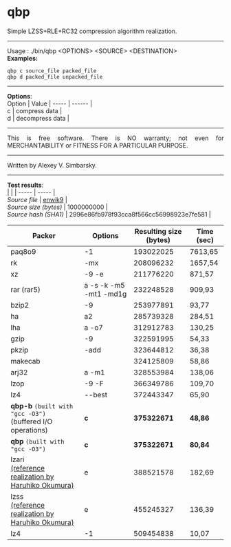 # qbp  
  
Simple LZSS+RLE+RC32 compression algorithm realization.  
  
--- 
Usage : ./bin/qbp \<OPTIONS\> \<SOURCE\> \<DESTINATION\>  
**Examples:**  
```  
qbp c source_file packed_file  
qbp d packed_file unpacked_file  
```  
---  
**Options**:  
Option  | Value |
----- | ------ |  
c | compress data |  
d | decompress data |  
  
---  
  
<p align="justify">This is free software. There is NO warranty; not even for MERCHANTABILITY or FITNESS FOR A PARTICULAR PURPOSE.</p>  
  
---  
  
Written by Alexey V. Simbarsky.  
  
---
**Test results**:  
| | |
----- | ----- |  
_Source file_ | [enwik9](https://cs.fit.edu/~mmahoney/compression/textdata.html) |  
_Source size (bytes)_ | 1000000000 |  
_Source hash (SHA1)_ | 2996e86fb978f93cca8f566cc56998923e7fe581 |  

Packer | Options | Resulting size (bytes) | Time (sec)|
----- | ----- | ----- | ----- |  
paq8o9 | -1 | 193022025 | 7613,65 |  
rk | -mx | 208096232 | 1657,54 |  
xz | -9 -e | 211776220 | 871,57 |  
rar (rar5) | a -s -k -m5 -mt1 -md1g | 232248528 | 909,93 |  
bzip2 | -9 | 253977891 | 93,77 |  
ha | a2 | 285739328 | 284,51 |  
lha | a -o7 | 312912783 | 130,25 |  
gzip | -9 | 322591995 | 54,33 |  
pkzip | -add | 323644812 | 36,38 |  
makecab | | 324125809 | 58,86 |  
arj32 | a -m1 | 328553984 | 138,06 |  
lzop | -9 -F | 366349786 | 109,70 |  
lz4 | --best | 372443347 | 65,90 |  
**qbp-b** `(built with "gcc -O3")` <br> (buffered I/O operations) | **c** | **375322671** | **48,86** |  
**qbp** `(built with "gcc -O3")` | **c** | **375322671** | **80,84** |  
lzari <br> [(reference realization by Haruhiko Okumura)](https://web.archive.org/web/19990209183635/http://oak.oakland.edu/pub/simtelnet/msdos/arcutils/lz_comp2.zip) | e | 388521578 | 182,69 |  
lzss <br> [(reference realization by Haruhiko Okumura)](https://oku.edu.mie-u.ac.jp/~okumura/compression/lzss.c) | e | 455245327 | 136,39 |  
lz4 | -1 | 509454838 | 10,07 |  
